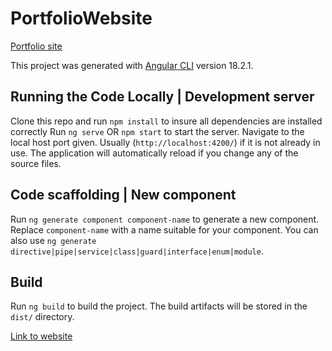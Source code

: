 # PortfolioWebsite
[Portfolio site](https://site107.netlify.app/home)

This project was generated with [Angular CLI](https://github.com/angular/angular-cli) version 18.2.1.

## Running the Code Locally | Development server

Clone this repo and run `npm install` to insure all dependencies are installed correctly
Run `ng serve` OR `npm start` to start the server. Navigate to the local host port given. Usually (`http://localhost:4200/`) if it is not already in use. The application will automatically reload if you change any of the source files.

## Code scaffolding | New component

Run `ng generate component component-name` to generate a new component. Replace `component-name` with a name suitable for your component. You can also use `ng generate directive|pipe|service|class|guard|interface|enum|module`.

## Build

Run `ng build` to build the project. The build artifacts will be stored in the `dist/` directory.

[Link to website](https://site107.netlify.app/home)
